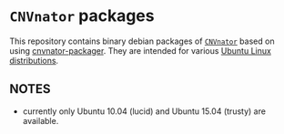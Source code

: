 # `CNVnator` packages

This repository contains binary debian packages of [`CNVnator`][1] based on using [cnvnator-packager][2].  They are intended for various [Ubuntu Linux distributions][3].

## NOTES

* currently only Ubuntu 10.04 (lucid) and Ubuntu 15.04 (trusty) are available.


[1]: https://github.com/abyzovlab/CNVnator
[2]: https://github.com/indraniel/cnvnator-packager
[3]: http://www.ubuntu.com
